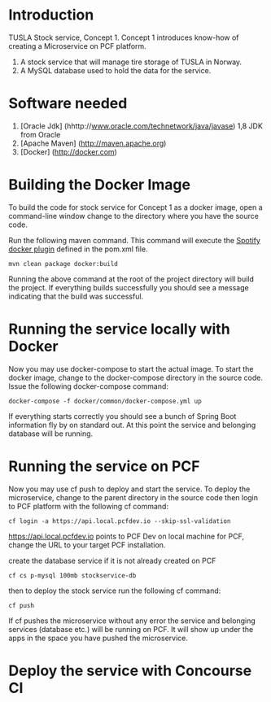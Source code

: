 # Introduction
TUSLA Stock service, Concept 1.  Concept 1 introduces know-how of creating a Microservice on PCF platform.

1.  A stock service that will manage tire storage of TUSLA in Norway.
2.  A MySQL database used to hold the data for the service.

# Software needed
1.  [Oracle Jdk] (hhttp://www.oracle.com/technetwork/java/javase) 1,8 JDK from Oracle
2.	[Apache Maven] (http://maven.apache.org)
3.	[Docker] (http://docker.com)

# Building the Docker Image
To build the code for stock service for Concept 1 as a docker image, open a command-line window change to the directory where you have the source code.

Run the following maven command.  This command will execute the [Spotify docker plugin](https://github.com/spotify/docker-maven-plugin) defined in the pom.xml file.  
```
mvn clean package docker:build
```
Running the above command at the root of the project directory will build the project. If everything builds successfully you should see a message indicating that the build was successful.

# Running the service locally with Docker
Now you may use docker-compose to start the actual image. To start the docker image, change to the docker-compose directory in the source code. Issue the following docker-compose command:
```
docker-compose -f docker/common/docker-compose.yml up
```
If everything starts correctly you should see a bunch of Spring Boot information fly by on standard out. At this point the service and belonging database will be running.

# Running the service on PCF
Now you may use cf push to deploy and start the service. To deploy the microservice, change to the parent directory in the source code then login to PCF platform with the following cf command:
```
cf login -a https://api.local.pcfdev.io --skip-ssl-validation
```
https://api.local.pcfdev.io points to PCF Dev on local machine for PCF, change the URL to your target PCF installation.
   
create the database service if it is not already created on PCF
```
cf cs p-mysql 100mb stockservice-db
```
then to deploy the stock service run the following cf command:
```
cf push
```
If cf pushes the microservice without any error the service and belonging services (database etc.) will be running on PCF. It will show up under the apps in the space you have pushed the microservice.

# Deploy the service with Concourse CI
